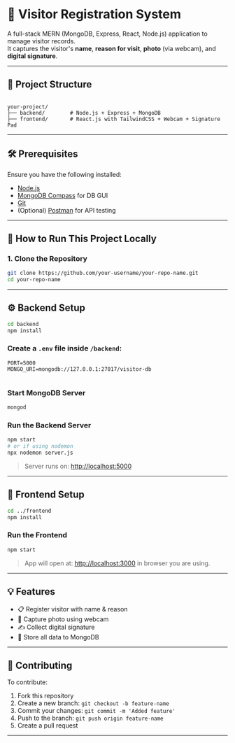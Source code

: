 
# 🧾 Visitor Registration System

A full-stack MERN (MongoDB, Express, React, Node.js) application to manage visitor records.  
It captures the visitor's **name**, **reason for visit**, **photo** (via webcam), and **digital signature**.

---

## 📁 Project Structure

```

your-project/
├── backend/        # Node.js + Express + MongoDB
├── frontend/       # React.js with TailwindCSS + Webcam + Signature Pad

````

---

## 🛠️ Prerequisites

Ensure you have the following installed:

- [Node.js](https://nodejs.org)
- [MongoDB Compass](https://www.mongodb.com/products/compass) for DB GUI
- [Git](https://git-scm.com)
- (Optional) [Postman](https://www.postman.com) for API testing
 
---

## 🚀 How to Run This Project Locally

### 1. Clone the Repository

```bash
git clone https://github.com/your-username/your-repo-name.git
cd your-repo-name
````

---

## ⚙️ Backend Setup

```bash
cd backend
npm install
```

### Create a `.env` file inside `/backend`:

```env
PORT=5000
MONGO_URI=mongodb://127.0.0.1:27017/visitor-db
 
```

### Start MongoDB Server

```bash
mongod
```

### Run the Backend Server

```bash
npm start
# or if using nodemon
npx nodemon server.js
```

> Server runs on: [http://localhost:5000](http://localhost:5000)

---

## 🎨 Frontend Setup

```bash
cd ../frontend
npm install
```

### Run the Frontend

```bash
npm start
```

> App will open at: [http://localhost:3000](http://localhost:3000)
in browser you are using.
---

## 💡 Features

* 📋 Register visitor with name & reason
* 📸 Capture photo using webcam
* ✍️ Collect digital signature
* 🧾 Store all data to MongoDB
 
---

 
## 🤝 Contributing

To contribute:

1. Fork this repository
2. Create a new branch: `git checkout -b feature-name`
3. Commit your changes: `git commit -m 'Added feature'`
4. Push to the branch: `git push origin feature-name`
5. Create a pull request

---
 

 
